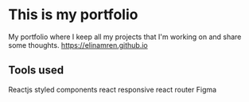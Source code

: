 # This is my portfolio

My portfolio where I keep all my projects that I'm working on and share some thoughts.
https://elinamren.github.io

## Tools used
Reactjs
styled components
react responsive
react router
Figma
